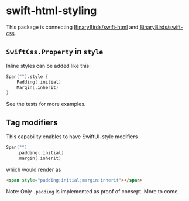 # swift-html-styling

This package is connecting [BinaryBirds/swift-html](https://github.com/BinaryBirds/swift-html) and [BinaryBirds/swift-css](https://github.com/BinaryBirds/swift-css). 

## `SwiftCss.Property` in `style` 

Inline styles can be added like this:
    
```swift
Span("").style {
    Padding(.initial)
    Margin(.inherit)
}
```

See the tests for more examples.

## Tag modifiers

This capability enables to have SwiftUI-style modifiers

```swift
Span("")
    .padding(.initial)
    .margin(.inherit)
```
which would render as

```html
<span style="padding:initial;margin:inherit"></span>
```

Note: Only `.padding` is implemented as proof of consept. More to come. 